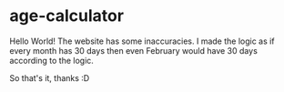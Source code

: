 # age-calculator
Hello World!
The website has some inaccuracies. I made the logic as if every month has 30 days then even February would have 30 days according to the logic.

So that's it, thanks :D
